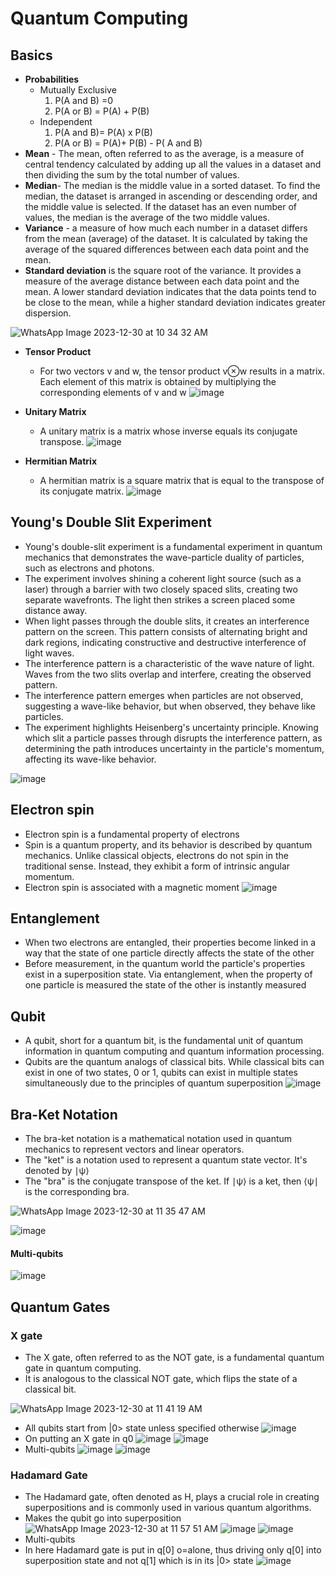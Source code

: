 # Quantum Computing

## Basics
* **Probabilities**
  * Mutually Exclusive
    1. P(A and B) =0
    2. P(A or B) = P(A) + P(B)
  * Independent
    1. P(A and B)= P(A) x P(B)
    2. P(A or B) = P(A)+ P(B) - P( A and B)
* **Mean** - The mean, often referred to as the average, is a measure of central tendency calculated by adding up all the values in a dataset and then dividing the sum by the total number of values.
* **Median**- The median is the middle value in a sorted dataset. To find the median, the dataset is arranged in ascending or descending order, and the middle value is selected. If the dataset has an even number of values, the median is the average of the two middle values.
* **Variance** - a measure of how much each number in a dataset differs from the mean (average) of the dataset. It is calculated by taking the average of the squared differences between each data point and the mean.
* **Standard deviation** is the square root of the variance. It provides a measure of the average distance between each data point and the mean. A lower standard deviation indicates that the data points tend to be close to the mean, while a higher standard deviation indicates greater dispersion.

![WhatsApp Image 2023-12-30 at 10 34 32 AM](https://github.com/ani171/quantum/assets/97838595/766ca2bb-fc9d-4c63-9a5e-6fbc1f2bc03f)

* **Tensor Product**
  * For two vectors v and w, the tensor product v⊗w results in a matrix. Each element of this matrix is obtained by multiplying the corresponding elements of v and w
![image](https://github.com/ani171/quantum/assets/97838595/c193da07-890b-420d-8c66-cb5ecc6e433b)

* **Unitary Matrix**
  * A unitary matrix is a matrix whose inverse equals its conjugate transpose.
![image](https://github.com/ani171/quantum/assets/97838595/b0c13074-d40f-4cbb-a0d4-6ba9f28e6d61)

* **Hermitian Matrix**
  * A hermitian matrix is a square matrix that is equal to the transpose of its conjugate matrix.
![image](https://github.com/ani171/quantum/assets/97838595/31f080f2-afae-4673-86b8-bf19a0e8d6fa)

## Young's Double Slit Experiment

* Young's double-slit experiment is a fundamental experiment in quantum mechanics that demonstrates the wave-particle duality of particles, such as electrons and photons.
* The experiment involves shining a coherent light source (such as a laser) through a barrier with two closely spaced slits, creating two separate wavefronts. The light then strikes a screen placed some distance away.
* When light passes through the double slits, it creates an interference pattern on the screen. This pattern consists of alternating bright and dark regions, indicating constructive and destructive interference of light waves.
* The interference pattern is a characteristic of the wave nature of light. Waves from the two slits overlap and interfere, creating the observed pattern.
* The interference pattern emerges when particles are not observed, suggesting a wave-like behavior, but when observed, they behave like particles.
* The experiment highlights Heisenberg's uncertainty principle. Knowing which slit a particle passes through disrupts the interference pattern, as determining the path introduces uncertainty in the particle's momentum, affecting its wave-like behavior.

![image](https://github.com/ani171/quantum/assets/97838595/9a844395-cc90-4c64-bf1b-515c003a87eb)

## Electron spin
* Electron spin is a fundamental property of electrons
* Spin is a quantum property, and its behavior is described by quantum mechanics. Unlike classical objects, electrons do not spin in the traditional sense. Instead, they exhibit a form of intrinsic angular momentum.
* Electron spin is associated with a magnetic moment
![image](https://github.com/ani171/quantum/assets/97838595/90bc451f-4eed-4144-9d77-ca4f388c97be)

## Entanglement
* When two electrons are entangled, their properties become linked in a way that the state of one particle directly affects the state of the other
* Before measurement, in the quantum world the particle's properties exist in a superposition state. Via entanglement, when the property of one particle is measured the state of the other is instantly measured

## Qubit
* A qubit, short for a quantum bit, is the fundamental unit of quantum information in quantum computing and quantum information processing.
*  Qubits are the quantum analogs of classical bits. While classical bits can exist in one of two states, 0 or 1, qubits can exist in multiple states simultaneously due to the principles of quantum superposition
![image](https://github.com/ani171/quantum/assets/97838595/68cf49dc-458a-4f8a-9e2a-a2380a80c133)

## Bra-Ket Notation 
* The bra-ket notation is a mathematical notation used in quantum mechanics to represent vectors and linear operators.
* The "ket" is a notation used to represent a quantum state vector. It's denoted by ∣ψ⟩
* The "bra" is the conjugate transpose of the ket. If ∣ψ⟩ is a ket, then ⟨ψ∣ is the corresponding bra.

![WhatsApp Image 2023-12-30 at 11 35 47 AM](https://github.com/ani171/quantum/assets/97838595/84ecae1a-c251-4b5a-90f1-34a7d14a380e)

![image](https://github.com/ani171/quantum/assets/97838595/081baf2c-2130-4b67-adc3-178205418f0b)

#### Multi-qubits
![image](https://github.com/ani171/quantum/assets/97838595/1f715023-081e-4fba-8788-ff0786f371e6)

## Quantum Gates
### X gate
* The X gate, often referred to as the NOT gate, is a fundamental quantum gate in quantum computing. 
* It is analogous to the classical NOT gate, which flips the state of a classical bit.

![WhatsApp Image 2023-12-30 at 11 41 19 AM](https://github.com/ani171/quantum/assets/97838595/411a5a2a-9b20-4890-94cd-78cfda1999fc)

* All qubits start from |0> state unless specified otherwise
![image](https://github.com/ani171/quantum/assets/97838595/c2074029-4307-49aa-a869-0ab489f6a641)
* On putting an X gate in q0
![image](https://github.com/ani171/quantum/assets/97838595/d4de8ec1-90c8-4911-9b5e-236c082a4a2a)
![image](https://github.com/ani171/quantum/assets/97838595/1057722d-3ae5-4651-bca3-17b750d68d0d)
* Multi-qubits
![image](https://github.com/ani171/quantum/assets/97838595/eb64ecb1-708b-45e1-bcf5-b4fe14808f67)
![image](https://github.com/ani171/quantum/assets/97838595/01651a08-4398-49a4-82ff-db258c9ccacc)

### Hadamard Gate
* The Hadamard gate, often denoted as H, plays a crucial role in creating superpositions and is commonly used in various quantum algorithms.
* Makes the qubit go into superposition
![WhatsApp Image 2023-12-30 at 11 57 51 AM](https://github.com/ani171/quantum/assets/97838595/dab36b08-c398-4065-9326-3cd04e7901e1)
![image](https://github.com/ani171/quantum/assets/97838595/365f66d1-ed31-481c-ac1f-12c9034c190e)
![image](https://github.com/ani171/quantum/assets/97838595/9604cc81-6e55-44a8-b664-a2717998fc9f)
* Multi-qubits
 * In here Hadamard gate is put in q[0] o=alone, thus driving only q[0] into superposition state and not q[1] which is in its |0> state
![image](https://github.com/ani171/quantum/assets/97838595/6180358b-5471-4bd6-9d06-18d673011d6c)

